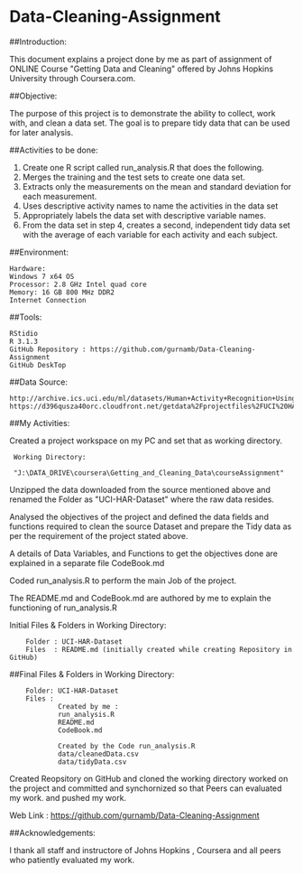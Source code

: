 # Data-Cleaning-Assignment

##Introduction:

This document explains a project done by me as part of assignment of ONLINE  Course "Getting Data and Cleaning" offered by Johns Hopkins University through Coursera.com.

##Objective:

The purpose of this project is to demonstrate the ability to collect, work with, and clean a data set. The goal is to prepare tidy data that can be used for later analysis.

##Activities to be done:

1. Create one R script called run_analysis.R that does the                                           following. 
2. Merges the training and the test sets to create one data set.
3. Extracts only the measurements on the mean and standard deviation for each measurement. 
4. Uses descriptive activity names to name the activities in the data set
5. Appropriately labels the data set with descriptive variable names. 
6. From the data set in step 4, creates a second, independent tidy data set with the average of each variable for each activity and each subject.

##Environment:

    Hardware: 
    Windows 7 x64 OS
    Processor: 2.8 GHz Intel quad core
    Memory: 16 GB 800 MHz DDR2
    Internet Connection
    
##Tools:

    RStidio 
    R 3.1.3
    GitHub Repository : https://github.com/gurnamb/Data-Cleaning-Assignment
    GitHub DeskTop
    
##Data Source:

    http://archive.ics.uci.edu/ml/datasets/Human+Activity+Recognition+Using+Smartphones 
    https://d396qusza40orc.cloudfront.net/getdata%2Fprojectfiles%2FUCI%20HAR%20Dataset.zip 
    
##My Activities:

Created a project workspace on my PC and set that as working directory.

     Working Directory:
     
     "J:\DATA_DRIVE\coursera\Getting_and_Cleaning_Data\courseAssignment"

Unzipped the data downloaded from the source mentioned above and renamed the Folder as "UCI-HAR-Dataset" where the raw data resides.

Analysed the objectives of the project and defined the data fields and functions required to clean the source Dataset and prepare the Tidy data as per the requirement of the project stated above.

A details of Data Variables, and Functions to get the objectives done are explained in a separate file CodeBook.md

Coded run_analysis.R to perform the main Job of the project.

The README.md and CodeBook.md are authored by me to explain the functioning of run_analysis.R

Initial Files & Folders in Working Directory:

        Folder : UCI-HAR-Dataset
        Files  : README.md (initially created while creating Repository in GitHub)
        
##Final Files & Folders in Working Directory:

        Folder: UCI-HAR-Dataset
        Files : 
                Created by me :
                run_analysis.R
                README.md
                CodeBook.md
                
                Created by the Code run_analysis.R 
                data/cleanedData.csv
                data/tidyData.csv
                
Created Reopsitory on GitHub and cloned the working directory worked on the project and committed and synchornized so that Peers can evaluated my work. and pushed my work.

Web Link : https://github.com/gurnamb/Data-Cleaning-Assignment
                

##Acknowledgements:

I thank all staff and instructore of  Johns Hopkins ,  Coursera  and all peers who patiently evaluated my work.

